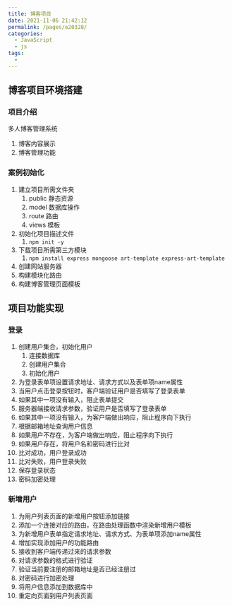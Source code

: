 ```yaml
---
title: 博客项目
date: 2021-11-06 21:42:12
permalink: /pages/e20328/
categories:
  - JavaScript
  - js
tags:
  - 
---
```

## 博客项目环境搭建

### 项目介绍

多人博客管理系统

1. 博客内容展示
2. 博客管理功能

<!-- more -->

### 案例初始化

1. 建立项目所需文件夹
   1. public 静态资源
   2. model 数据库操作
   3. route 路由
   4. views 模板
2. 初始化项目描述文件
   1. `npm init -y`
3. 下载项目所需第三方模块
   1. `npm install express mongoose art-template express-art-template`
4. 创建网站服务器
5. 构建模块化路由
6. 构建博客管理页面模板

## 项目功能实现

### 登录

1. 创建用户集合，初始化用户
   1. 连接数据库
   2. 创建用户集合
   3. 初始化用户
2. 为登录表单项设置请求地址、请求方式以及表单项name属性
3. 当用户点击登录按钮时，客户端验证用户是否填写了登录表单
4. 如果其中一项没有输入，阻止表单提交
5. 服务器端接收请求参数，验证用户是否填写了登录表单
6. 如果其中一项没有输入，为客户端做出响应，阻止程序向下执行
7. 根据邮箱地址查询用户信息
8. 如果用户不存在，为客户端做出响应，阻止程序向下执行
9. 如果用户存在，将用户名和密码进行比对
10. 比对成功，用户登录成功
11. 比对失败，用户登录失败
12. 保存登录状态
13. 密码加密处理

### 新增用户

1. 为用户列表页面的新增用户按钮添加链接
2. 添加一个连接对应的路由，在路由处理函数中渲染新增用户模板
3. 为新增用户表单指定请求地址、请求方式、为表单项添加name属性
4. 增加实现添加用户的功能路由
5. 接收到客户端传递过来的请求参数
6. 对请求参数的格式进行验证
7. 验证当前要注册的邮箱地址是否已经注册过
8. 对密码进行加密处理
9. 将用户信息添加到数据库中
10. 重定向页面到用户列表页面

